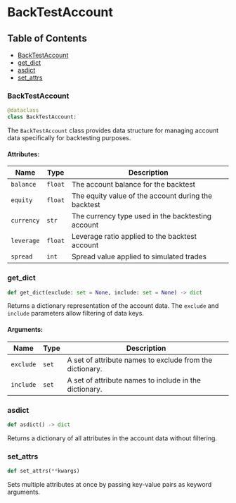 # BackTestAccount

## Table of Contents
- [BackTestAccount](#back_test_account.back_test_account)
- [get_dict](#back_test_account.back_test_account.get_dict)
- [asdict](#back_test_account.asdict)
- [set_attrs](#back_test_account.set_attrs)


### BackTestAccount
<a id="back_test_account.back_test_account"></a>
```python
@dataclass
class BackTestAccount:
```
The `BackTestAccount` class provides data structure for managing account data specifically for backtesting purposes.

#### Attributes:
| Name        | Type          | Description                                               |
|-------------|---------------|-----------------------------------------------------------|
| `balance`   | `float`       | The account balance for the backtest                      |
| `equity`    | `float`       | The equity value of the account during the backtest       |
| `currency`  | `str`         | The currency type used in the backtesting account         |
| `leverage`  | `float`       | Leverage ratio applied to the backtest account            |
| `spread`    | `int`         | Spread value applied to simulated trades                  |


<a id="back_test_account.get_dict"></a>
### get_dict
```python
def get_dict(exclude: set = None, include: set = None) -> dict
```
Returns a dictionary representation of the account data. The `exclude` and `include` parameters allow filtering of data keys.

#### Arguments:
| Name      | Type  | Description                                              |
|-----------|-------|----------------------------------------------------------|
| `exclude` | `set` | A set of attribute names to exclude from the dictionary. |
| `include` | `set` | A set of attribute names to include in the dictionary.   |


<a id="back_test_account.asdict"></a>
### asdict
```python
def asdict() -> dict
```
Returns a dictionary of all attributes in the account data without filtering.


### set_attrs
<a id="back_test_account.set_attrs"></a>
```python
def set_attrs(**kwargs)
```
Sets multiple attributes at once by passing key-value pairs as keyword arguments.
